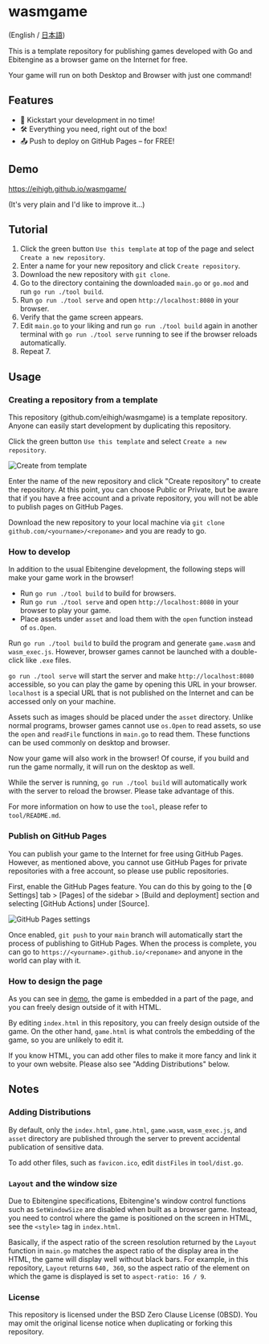 # wasmgame

(English / [日本語](https://github.com/eihigh/wasmgame/blob/main/README_ja.md))

This is a template repository for publishing games developed with Go and Ebitengine as a browser game on the Internet for free.

Your game will run on both Desktop and Browser with just one command!

## Features

* 🚀 Kickstart your development in no time!
* 🛠️ Everything you need, right out of the box!
* 📤 Push to deploy on GitHub Pages – for FREE!

## Demo
https://eihigh.github.io/wasmgame/

(It's very plain and I'd like to improve it...)

## Tutorial
1. Click the green button `Use this template` at top of the page and select `Create a new repository`.
2. Enter a name for your new repository and click `Create repository`.
3. Download the new repository with `git clone`.
4. Go to the directory containing the downloaded `main.go` or `go.mod` and run `go run ./tool build`.
5. Run `go run ./tool serve` and open `http://localhost:8080` in your browser.
6. Verify that the game screen appears.
7. Edit `main.go` to your liking and run `go run ./tool build` again in another terminal with `go run ./tool serve` running to see if the browser reloads automatically.
8. Repeat 7.

## Usage

### Creating a repository from a template
This repository (github.com/eihigh/wasmgame) is a template repository. Anyone can easily start development by duplicating this repository.

Click the green button `Use this template` and select `Create a new repository`.

![Create from template](https://github.com/eihigh/wasmgame/assets/44455895/1da9c20e-532c-4585-9953-7f58fb554e38)

Enter the name of the new repository and click "Create repository" to create the repository. At this point, you can choose Public or Private, but be aware that if you have a free account and a private repository, you will not be able to publish pages on GitHub Pages.

Download the new repository to your local machine via `git clone github.com/<yourname>/<reponame>` and you are ready to go.

### How to develop
In addition to the usual Ebitengine development, the following steps will make your game work in the browser!

* Run `go run ./tool build` to build for browsers.
* Run `go run ./tool serve` and open `http://localhost:8080` in your browser to play your game.
* Place assets under `asset` and load them with the `open` function instead of `os.Open`.

Run `go run ./tool build` to build the program and generate `game.wasm` and `wasm_exec.js`. However, browser games cannot be launched with a double-click like `.exe` files.

`go run ./tool serve` will start the server and make `http://localhost:8080` accessible, so you can play the game by opening this URL in your browser. `localhost` is a special URL that is not published on the Internet and can be accessed only on your machine.

Assets such as images should be placed under the `asset` directory. Unlike normal programs, browser games cannot use `os.Open` to read assets, so use the `open` and `readFile` functions in `main.go` to read them. These functions can be used commonly on desktop and browser.

Now your game will also work in the browser! Of course, if you build and run the game normally, it will run on the desktop as well.

While the server is running, `go run ./tool build` will automatically work with the server to reload the browser. Please take advantage of this.

For more information on how to use the `tool`, please refer to `tool/README.md`.

### Publish on GitHub Pages
You can publish your game to the Internet for free using GitHub Pages. However, as mentioned above, you cannot use GitHub Pages for private repositories with a free account, so please use public repositories.

First, enable the GitHub Pages feature. You can do this by going to the [⚙ Settings] tab > [Pages] of the sidebar > [Build and deployment] section and selecting [GitHub Actions] under [Source].

![GitHub Pages settings](https://github.com/eihigh/wasmgame/assets/44455895/6637c9c0-74f7-4bdc-8c2e-1b2fa950ca98)

Once enabled, `git push` to your `main` branch will automatically start the process of publishing to GitHub Pages. When the process is complete, you can go to `https://<yourname>.github.io/<reponame>` and anyone in the world can play with it.

### How to design the page
As you can see in [demo](https://eihigh.github.io/wasmgame/), the game is embedded in a part of the page, and you can freely design outside of it with HTML.

By editing `index.html` in this repository, you can freely design outside of the game. On the other hand, `game.html` is what controls the embedding of the game, so you are unlikely to edit it.

If you know HTML, you can add other files to make it more fancy and link it to your own website. Please also see "Adding Distributions" below.

## Notes

### Adding Distributions
By default, only the `index.html`, `game.html`, `game.wasm`, `wasm_exec.js`, and `asset` directory are published through the server to prevent accidental publication of sensitive data.

To add other files, such as `favicon.ico`, edit `distFiles` in `tool/dist.go`.

### `Layout` and the window size
Due to Ebitengine specifications, Ebitengine's window control functions such as `SetWindowSize` are disabled when built as a browser game. Instead, you need to control where the game is positioned on the screen in HTML, see the `<style>` tag in `index.html`.

Basically, if the aspect ratio of the screen resolution returned by the `Layout` function in `main.go` matches the aspect ratio of the display area in the HTML, the game will display well without black bars. For example, in this repository, `Layout` returns `640, 360`, so the aspect ratio of the element on which the game is displayed is set to `aspect-ratio: 16 / 9`.

### License
This repository is licensed under the BSD Zero Clause License (0BSD). You may omit the original license notice when duplicating or forking this repository.
